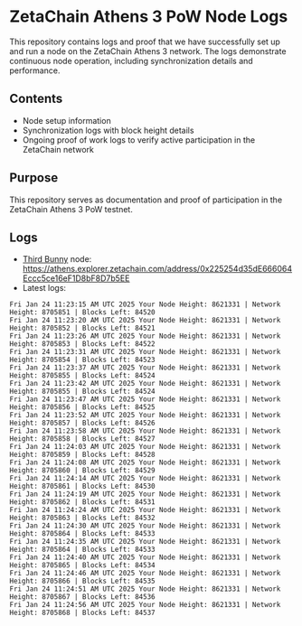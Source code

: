 # ZetaChain Athens 3 PoW Node Logs
This repository contains logs and proof that we have successfully set up and run a node on the ZetaChain Athens 3 network. The logs demonstrate continuous node operation, including synchronization details and performance.

## Contents
- Node setup information
- Synchronization logs with block height details
- Ongoing proof of work logs to verify active participation in the ZetaChain network

## Purpose
This repository serves as documentation and proof of participation in the ZetaChain Athens 3 PoW testnet.

## Logs

- [Third Bunny](https://thirdbunny.xyz/) node: https://athens.explorer.zetachain.com/address/0x225254d35dE666064Eccc5ce16eF1D8bF8D7b5EE
- Latest logs:
```
Fri Jan 24 11:23:15 AM UTC 2025 Your Node Height: 8621331 | Network Height: 8705851 | Blocks Left: 84520
Fri Jan 24 11:23:20 AM UTC 2025 Your Node Height: 8621331 | Network Height: 8705852 | Blocks Left: 84521
Fri Jan 24 11:23:26 AM UTC 2025 Your Node Height: 8621331 | Network Height: 8705853 | Blocks Left: 84522
Fri Jan 24 11:23:31 AM UTC 2025 Your Node Height: 8621331 | Network Height: 8705854 | Blocks Left: 84523
Fri Jan 24 11:23:37 AM UTC 2025 Your Node Height: 8621331 | Network Height: 8705855 | Blocks Left: 84524
Fri Jan 24 11:23:42 AM UTC 2025 Your Node Height: 8621331 | Network Height: 8705855 | Blocks Left: 84524
Fri Jan 24 11:23:47 AM UTC 2025 Your Node Height: 8621331 | Network Height: 8705856 | Blocks Left: 84525
Fri Jan 24 11:23:52 AM UTC 2025 Your Node Height: 8621331 | Network Height: 8705857 | Blocks Left: 84526
Fri Jan 24 11:23:58 AM UTC 2025 Your Node Height: 8621331 | Network Height: 8705858 | Blocks Left: 84527
Fri Jan 24 11:24:03 AM UTC 2025 Your Node Height: 8621331 | Network Height: 8705859 | Blocks Left: 84528
Fri Jan 24 11:24:08 AM UTC 2025 Your Node Height: 8621331 | Network Height: 8705860 | Blocks Left: 84529
Fri Jan 24 11:24:14 AM UTC 2025 Your Node Height: 8621331 | Network Height: 8705861 | Blocks Left: 84530
Fri Jan 24 11:24:19 AM UTC 2025 Your Node Height: 8621331 | Network Height: 8705862 | Blocks Left: 84531
Fri Jan 24 11:24:24 AM UTC 2025 Your Node Height: 8621331 | Network Height: 8705863 | Blocks Left: 84532
Fri Jan 24 11:24:30 AM UTC 2025 Your Node Height: 8621331 | Network Height: 8705864 | Blocks Left: 84533
Fri Jan 24 11:24:35 AM UTC 2025 Your Node Height: 8621331 | Network Height: 8705864 | Blocks Left: 84533
Fri Jan 24 11:24:40 AM UTC 2025 Your Node Height: 8621331 | Network Height: 8705865 | Blocks Left: 84534
Fri Jan 24 11:24:46 AM UTC 2025 Your Node Height: 8621331 | Network Height: 8705866 | Blocks Left: 84535
Fri Jan 24 11:24:51 AM UTC 2025 Your Node Height: 8621331 | Network Height: 8705867 | Blocks Left: 84536
Fri Jan 24 11:24:56 AM UTC 2025 Your Node Height: 8621331 | Network Height: 8705868 | Blocks Left: 84537
```
